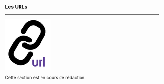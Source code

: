 ### Les URLs
---

![](images/ressources/Pack1_color1_hevinci_url.png)


Cette section est en cours de rédaction.
